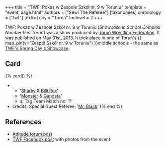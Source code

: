 +++
title = "TWF: Pokaz w Zespole Szkół nr. 9 w Toruniu"
template = "event_page.html"
authors = ["Sewi The Referee"]
[taxonomies]
chronology = ["twf"]
[extra]
city = "Toruń"
toclevel = 2
+++

TWF: Pokaz w Zespole Szkół nr. 9 w Toruniu (_Showcase in School Complex Number 9 in Toruń_) was a show produced by [Toruń Wrestling Federation](@/o/twf.md). It was published on May 31st, 2013. It took place in one of Toruń's {{ map_pin(v="Zespół Szkół nr. 9 w Toruniu") }}middle schools - the same as [TWF's Spring Day's Showcase](@/e/twf/2013-03-21-twf-dzien-wiosny.md).

## Card

{% card() %}
- - '[Sharky](@/w/sharky.md) & [Billi Rox](@/w/corin-mear.md)'
  - '[Monster](@/w/chris-hunter.md) & [Gangsta](@/w/jay-revolt.md)'
  - s: Tag Team Match
    nc: '?'
- credits:
    Special Guest Referee: '[Mr. Black](@/w/mr-black.md)'
{% end %}

## References

* [Attitude forum post](https://forum.wrestling.pl/topic/33019-twf-pokaz-w-zespole-szkół-nr-9-po-raz-drugi)
* [TWF Facebook post](https://www.facebook.com/photo/?fbid=570530556319892&set=a.570530486319899) with photos from the event
